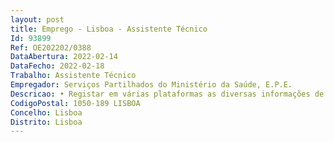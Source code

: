 ```yaml
--- 
layout: post
title: Emprego - Lisboa - Assistente Técnico
Id: 93899
Ref: OE202202/0388
DataAbertura: 2022-02-14
DataFecho: 2022-02-18
Trabalho: Assistente Técnico
Empregador: Serviços Partilhados do Ministério da Saúde, E.P.E.
Descricao: • Registar em várias plataformas as diversas informações de contratualização de bens e serviços essenciais ao funcionamento da SPMS, E.P.E. • Articulação com equipas internas, promovendo o espírito de equipa • Articulação com os fornecedores de modo a garantir o exato e pontual cumprimento dos contratos em termos de faturação.
CodigoPostal: 1050-189 LISBOA
Concelho: Lisboa
Distrito: Lisboa
--- 
```

